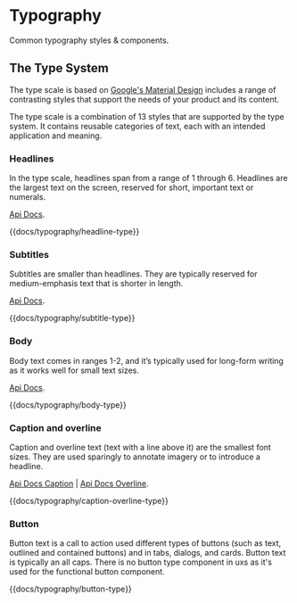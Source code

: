 # Typography

Common typography styles & components.

## The Type System

The type scale is based on [Google's Material Design](https://material.io/design/typography/the-type-system.html#applying-the-type-scale) includes a range of contrasting styles that support the needs of your product and its content.

The type scale is a combination of 13 styles that are supported by the type system. It contains reusable categories of text, each with an intended application and meaning.

### Headlines

In the type scale, headlines span from a range of 1 through 6. Headlines are the largest text on the screen, reserved for short, important text or numerals.

[Api Docs](api/components/uxs-headline).

{{docs/typography/headline-type}}

### Subtitles

Subtitles are smaller than headlines. They are typically reserved for medium-emphasis text that is shorter in length.

[Api Docs](api/components/uxs-subtitle).

{{docs/typography/subtitle-type}}

### Body

Body text comes in ranges 1-2, and it’s typically used for long-form writing as it works well for small text sizes.

[Api Docs](api/components/uxs-body).

{{docs/typography/body-type}}

### Caption and overline

Caption and overline text (text with a line above it) are the smallest font sizes. They are used sparingly to annotate imagery or to introduce a headline.

[Api Docs Caption](api/components/uxs-caption) | [Api Docs Overline](api/components/uxs-overline).

{{docs/typography/caption-overline-type}}

### Button

Button text is a call to action used different types of buttons (such as text, outlined and contained buttons) and in tabs, dialogs, and cards. Button text is typically an all caps. There is no button type component in uxs as it's used for the functional button component.

{{docs/typography/button-type}}
<!--
## Text

A basic component to render text with. It defaults to body text, but by using the arguments it can be customized. To see a full list check out the [api page](../api/components/uxs-text).

{{docs/uxs-text/basic-demo}}

## Headings

A component to render headings. Using the arguments it can be customized. To see a full list check out the [api page](../api/components/uxs-heading).

{{docs/uxs-heading/basic-demo}}

## Subheadings

A component to render subheadings. Using the arguments it can be customized. To see a full list check out the [api page](../api/components/uxs-subheading).

{{docs/uxs-subheading/basic-demo}}

## Content

A component to render content text. Using the arguments it can be customized. To see a full list check out the [api page](../api/components/uxs-content).

{{docs/uxs-content/basic-demo}}

## Details

A component to render detail text. Using the arguments it can be customized. To see a full list check out the [api page](../api/components/uxs-detail).

{{docs/uxs-detail/basic-demo}}

{{args-table/align-options}}
{{args-table/size-options}}
{{args-table/style-options}}
{{args-table/weight-options}} -->
